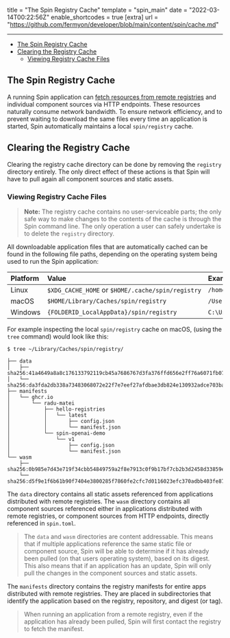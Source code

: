 title = "The Spin Registry Cache"
template = "spin_main"
date = "2022-03-14T00:22:56Z"
enable_shortcodes = true
[extra]
url = "https://github.com/fermyon/developer/blob/main/content/spin/cache.md"

---

- [The Spin Registry Cache](#the-spin-registry-cache)
- [Clearing the Registry Cache](#clearing-the-registry-cache)
  - [Viewing Registry Cache Files](#viewing-registry-cache-files)

## The Spin Registry Cache

A running Spin application can [fetch resources from remote registries](/spin/spin-oci) and individual component sources via HTTP endpoints. These resources naturally consume network bandwidth. To ensure network efficiency, and to prevent waiting to download the same files every time an application is started, Spin automatically maintains a local `spin/registry` cache.

## Clearing the Registry Cache

Clearing the registry cache directory can be done by removing the `registry` directory entirely. The only direct effect of these actions is that Spin will have to pull again all component sources and static assets.

### Viewing Registry Cache Files

> **Note:** The registry cache contains no user-serviceable parts; the only safe way to make changes to the contents of the cache is through the Spin command line. The only operation a user can safely undertake is to delete the `registry` directory.

All downloadable application files that are automatically cached can be found in the following file paths, depending on the operating system being used to run the Spin application:

| Platform | Value | Example |
| :--- | :--- | :--- |
| Linux | `$XDG_CACHE_HOME` or `$HOME/.cache/spin/registry` | `/home/alice/.cache/spin/registry` |
| macOS | `$HOME/Library/Caches/spin/registry` | `/Users/Alice/Library/Caches/spin/registry` |
| Windows | `{FOLDERID_LocalAppData}/spin/registry` | `C:\Users\Alice\AppData\Local/spin/registry` |

For example inspecting the local `spin/registry` cache on macOS, (using the `tree` command) would look like this:

<!-- @selectiveCpy -->

```console
$ tree ~/Library/Caches/spin/registry/

├── data
│   ├── sha256:41a4649a8a8c176133792119cb45a7686767d3fa376ffd656e2ff76a6071fb07
│   └── sha256:da3fda2db338a73483068072e22f7e7eef27afdbae3db824e130932adce703ba
├── manifests
│   └── ghcr.io
│       └── radu-matei
│           ├── hello-registries
│           │   └── latest
│           │       ├── config.json
│           │       └── manifest.json
│           └── spin-openai-demo
│               └── v1
│                   ├── config.json
│                   └── manifest.json
└── wasm
    ├── sha256:0b985e7d43e719f34cbb54849759a2f8e7913c0f9b17bf7cb2b3d2458d33859e
    └── sha256:d5f9e1f6b61b90f7404e3800285f7860fe2cfc7d0116023efc370adbb403fe87
```

The `data` directory contains all static assets referenced from applications distributed with remote registries. The `wasm` directory contains all component sources referenced either in applications distributed with remote registries, or component sources from HTTP endpoints, directly referenced in `spin.toml`.

> The `data` and `wasm` directories are content addressable. This means that if multiple applications reference the same static file or component source, Spin will be able to determine if it has already been pulled (on that users operating system), based on its digest. This also means that if an application has an update, Spin will only pull the changes in the component sources and static assets.

The `manifests` directory contains the registry manifests for entire apps distributed with remote registries. They are placed in subdirectories that identify the application based on the registry, repository, and digest (or tag).

> When running an application from a remote registry, even if the application has already been pulled, Spin will first contact the registry to fetch the manifest.